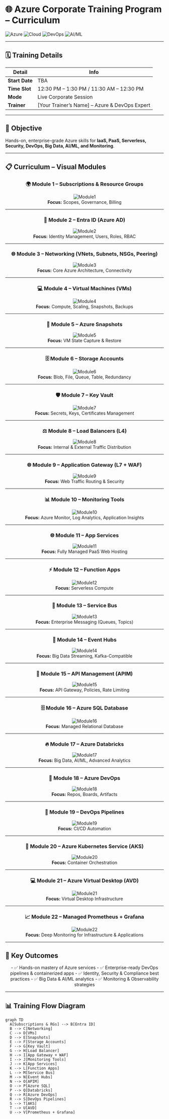 # 🌐 Azure Corporate Training Program – Curriculum

![Azure](https://img.shields.io/badge/Azure-Microsoft-blue?style=for-the-badge)
![Cloud](https://img.shields.io/badge/Cloud-Professional-orange?style=for-the-badge)
![DevOps](https://img.shields.io/badge/DevOps-CI/CD-green?style=for-the-badge)
![AI/ML](https://img.shields.io/badge/AI%2FML-Advanced-purple?style=for-the-badge)

---

## 🗓 Training Details
| Detail | Info |
|--------|------|
| **Start Date** | TBA |
| **Time Slot** | 12:30 PM – 1:30 PM / 11:30 AM – 12:30 PM |
| **Mode** | Live Corporate Session |
| **Trainer** | [Your Trainer’s Name] – Azure & DevOps Expert |

---

## 🎯 Objective
Hands-on, enterprise-grade Azure skills for **IaaS, PaaS, Serverless, Security, DevOps, Big Data, AI/ML, and Monitoring**.

---

## 📋 Curriculum – Visual Modules

<div align="center">

### 🌍 Module 1 – Subscriptions & Resource Groups
![Module1](https://img.shields.io/badge/Module-1-blue?style=for-the-badge)  
**Focus:** Scopes, Governance, Billing  

---

### 🔑 Module 2 – Entra ID (Azure AD)
![Module2](https://img.shields.io/badge/Module-2-blue?style=for-the-badge)  
**Focus:** Identity Management, Users, Roles, RBAC  

---

### 🌐 Module 3 – Networking (VNets, Subnets, NSGs, Peering)
![Module3](https://img.shields.io/badge/Module-3-blue?style=for-the-badge)  
**Focus:** Core Azure Architecture, Connectivity  

---

### 💻 Module 4 – Virtual Machines (VMs)
![Module4](https://img.shields.io/badge/Module-4-blue?style=for-the-badge)  
**Focus:** Compute, Scaling, Snapshots, Backups  

---

### 📸 Module 5 – Azure Snapshots
![Module5](https://img.shields.io/badge/Module-5-blue?style=for-the-badge)  
**Focus:** VM State Capture & Restore  

---

### 🗄 Module 6 – Storage Accounts
![Module6](https://img.shields.io/badge/Module-6-blue?style=for-the-badge)  
**Focus:** Blob, File, Queue, Table, Redundancy  

---

### 🛡 Module 7 – Key Vault
![Module7](https://img.shields.io/badge/Module-7-blue?style=for-the-badge)  
**Focus:** Secrets, Keys, Certificates Management  

---

### ⚖️ Module 8 – Load Balancers (L4)
![Module8](https://img.shields.io/badge/Module-8-blue?style=for-the-badge)  
**Focus:** Internal & External Traffic Distribution  

---

### 🌐 Module 9 – Application Gateway (L7 + WAF)
![Module9](https://img.shields.io/badge/Module-9-blue?style=for-the-badge)  
**Focus:** Web Traffic Routing & Security  

---

### 📊 Module 10 – Monitoring Tools
![Module10](https://img.shields.io/badge/Module-10-blue?style=for-the-badge)  
**Focus:** Azure Monitor, Log Analytics, Application Insights  

---

### 🌐 Module 11 – App Services
![Module11](https://img.shields.io/badge/Module-11-blue?style=for-the-badge)  
**Focus:** Fully Managed PaaS Web Hosting  

---

### ⚡ Module 12 – Function Apps
![Module12](https://img.shields.io/badge/Module-12-blue?style=for-the-badge)  
**Focus:** Serverless Compute  

---

### 📩 Module 13 – Service Bus
![Module13](https://img.shields.io/badge/Module-13-blue?style=for-the-badge)  
**Focus:** Enterprise Messaging (Queues, Topics)  

---

### 📡 Module 14 – Event Hubs
![Module14](https://img.shields.io/badge/Module-14-blue?style=for-the-badge)  
**Focus:** Big Data Streaming, Kafka-Compatible  

---

### 🔗 Module 15 – API Management (APIM)
![Module15](https://img.shields.io/badge/Module-15-blue?style=for-the-badge)  
**Focus:** API Gateway, Policies, Rate Limiting  

---

### 🗄 Module 16 – Azure SQL Database
![Module16](https://img.shields.io/badge/Module-16-blue?style=for-the-badge)  
**Focus:** Managed Relational Database  

---

### 🔥 Module 17 – Azure Databricks
![Module17](https://img.shields.io/badge/Module-17-blue?style=for-the-badge)  
**Focus:** Big Data, AI/ML, Advanced Analytics  

---

### 🔧 Module 18 – Azure DevOps
![Module18](https://img.shields.io/badge/Module-18-blue?style=for-the-badge)  
**Focus:** Repos, Boards, Artifacts  

---

### 🚀 Module 19 – DevOps Pipelines
![Module19](https://img.shields.io/badge/Module-19-blue?style=for-the-badge)  
**Focus:** CI/CD Automation  

---

### 🐳 Module 20 – Azure Kubernetes Service (AKS)
![Module20](https://img.shields.io/badge/Module-20-blue?style=for-the-badge)  
**Focus:** Container Orchestration  

---

### 💻 Module 21 – Azure Virtual Desktop (AVD)
![Module21](https://img.shields.io/badge/Module-21-blue?style=for-the-badge)  
**Focus:** Virtual Desktop Infrastructure  

---

### 📈 Module 22 – Managed Prometheus + Grafana
![Module22](https://img.shields.io/badge/Module-22-blue?style=for-the-badge)  
**Focus:** Deep Monitoring for Infrastructure & Applications  

</div>

---

## 🌟 Key Outcomes
<div align="center">
- ✅ Hands-on mastery of Azure services  
- ✅ Enterprise-ready DevOps pipelines & containerized apps  
- ✅ Identity, Security & Compliance best practices  
- ✅ Big Data & AI/ML analytics  
- ✅ Monitoring & Observability strategies
</div>

---

## 📊 Training Flow Diagram

```mermaid
graph TD
  A[Subscriptions & RGs] --> B[Entra ID]
  B --> C[Networking]
  C --> D[VMs]
  D --> E[Snapshots]
  E --> F[Storage Accounts]
  F --> G[Key Vault]
  G --> H[Load Balancer]
  H --> I[App Gateway + WAF]
  I --> J[Monitoring Tools]
  J --> K[App Services]
  K --> L[Function Apps]
  L --> M[Service Bus]
  M --> N[Event Hubs]
  N --> O[APIM]
  O --> P[Azure SQL]
  P --> Q[Databricks]
  Q --> R[Azure DevOps]
  R --> S[DevOps Pipelines]
  S --> T[AKS]
  T --> U[AVD]
  U --> V[Prometheus + Grafana]
